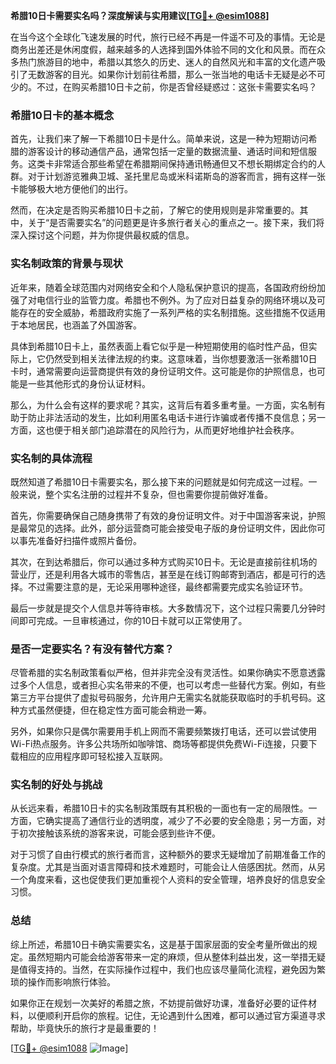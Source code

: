 **希腊10日卡需要实名吗？深度解读与实用建议[[TG💪+ @esim1088](https://t.me/s/esim1088)]**

在当今这个全球化飞速发展的时代，旅行已经不再是一件遥不可及的事情。无论是商务出差还是休闲度假，越来越多的人选择到国外体验不同的文化和风景。而在众多热门旅游目的地中，希腊以其悠久的历史、迷人的自然风光和丰富的文化遗产吸引了无数游客的目光。如果你计划前往希腊，那么一张当地的电话卡无疑是必不可少的。不过，在购买希腊10日卡之前，你是否曾经疑惑过：这张卡需要实名吗？

### 希腊10日卡的基本概念

首先，让我们来了解一下希腊10日卡是什么。简单来说，这是一种为短期访问希腊的游客设计的移动通信产品，通常包括一定量的数据流量、通话时间和短信服务。这类卡非常适合那些希望在希腊期间保持通讯畅通但又不想长期绑定合约的人群。对于计划游览雅典卫城、圣托里尼岛或米科诺斯岛的游客而言，拥有这样一张卡能够极大地方便他们的出行。

然而，在决定是否购买希腊10日卡之前，了解它的使用规则是非常重要的。其中，关于“是否需要实名”的问题更是许多旅行者关心的重点之一。接下来，我们将深入探讨这个问题，并为你提供最权威的信息。

### 实名制政策的背景与现状

近年来，随着全球范围内对网络安全和个人隐私保护意识的提高，各国政府纷纷加强了对电信行业的监管力度。希腊也不例外。为了应对日益复杂的网络环境以及可能存在的安全威胁，希腊政府实施了一系列严格的实名制措施。这些措施不仅适用于本地居民，也涵盖了外国游客。

具体到希腊10日卡上，虽然表面上看它似乎是一种短期使用的临时性产品，但实际上，它仍然受到相关法律法规的约束。这意味着，当你想要激活一张希腊10日卡时，通常需要向运营商提供有效的身份证明文件。这可能是你的护照信息，也可能是一些其他形式的身份认证材料。

那么，为什么会有这样的要求呢？其实，这背后有着多重考量。一方面，实名制有助于防止非法活动的发生，比如利用匿名电话卡进行诈骗或者传播不良信息；另一方面，这也便于相关部门追踪潜在的风险行为，从而更好地维护社会秩序。

### 实名制的具体流程

既然知道了希腊10日卡需要实名，那么接下来的问题就是如何完成这一过程。一般来说，整个实名注册的过程并不复杂，但也需要你提前做好准备。

首先，你需要确保自己随身携带了有效的身份证明文件。对于中国游客来说，护照是最常见的选择。此外，部分运营商可能会接受电子版的身份证明文件，因此你可以事先准备好扫描件或照片备份。

其次，在到达希腊后，你可以通过多种方式购买10日卡。无论是直接前往机场的营业厅，还是利用各大城市的零售店，甚至是在线订购邮寄到酒店，都是可行的选择。不过需要注意的是，无论采用哪种途径，最终都需要完成实名验证环节。

最后一步就是提交个人信息并等待审核。大多数情况下，这个过程只需要几分钟时间即可完成。一旦审核通过，你的10日卡就可以正常使用了。

### 是否一定要实名？有没有替代方案？

尽管希腊的实名制政策看似严格，但并非完全没有灵活性。如果你确实不愿意透露过多个人信息，或者担心实名带来的不便，也可以考虑一些替代方案。例如，有些第三方平台提供了虚拟号码服务，允许用户无需实名就能获取临时的手机号码。这种方式虽然便捷，但在稳定性方面可能会稍逊一筹。

另外，如果你只是偶尔需要用手机上网而不需要频繁拨打电话，还可以尝试使用Wi-Fi热点服务。许多公共场所如咖啡馆、商场等都提供免费Wi-Fi连接，只要下载相应的应用程序即可轻松接入互联网。

### 实名制的好处与挑战

从长远来看，希腊10日卡的实名制政策既有其积极的一面也有一定的局限性。一方面，它确实提高了通信行业的透明度，减少了不必要的安全隐患；另一方面，对于初次接触该系统的游客来说，可能会感到些许不便。

对于习惯了自由行模式的旅行者而言，这种额外的要求无疑增加了前期准备工作的复杂度。尤其是当面对语言障碍和技术难题时，可能会让人倍感困扰。然而，从另一个角度来看，这也促使我们更加重视个人资料的安全管理，培养良好的信息安全习惯。

### 总结

综上所述，希腊10日卡确实需要实名，这是基于国家层面的安全考量所做出的规定。虽然短期内可能会给游客带来一定的麻烦，但从整体利益出发，这一举措无疑是值得支持的。当然，在实际操作过程中，我们也应该尽量简化流程，避免因为繁琐的操作而影响旅行体验。

如果你正在规划一次美好的希腊之旅，不妨提前做好功课，准备好必要的证件材料，以便顺利开启你的旅程。记住，无论遇到什么困难，都可以通过官方渠道寻求帮助，毕竟快乐的旅行才是最重要的！

[[TG💪+ @esim1088](https://t.me/s/esim1088) ![Image](https://i.postimg.cc/4NQfJmqS/Snipaste-2025-05-13-00-14-12.png)]